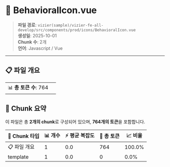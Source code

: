 # 📄 BehavioralIcon.vue

> **파일 경로**: `vizier(sample)/vizier-fe-all-develop/src/components/prod/icons/BehavioralIcon.vue`  
> **생성일**: 2025-10-01  
> **Chunk 수**: 2개  
> **언어**: Javascript / Vue
---


## 📋 파일 개요

| | |
|--|--|
| 📊 **총 토큰 수**: 764 |  |






## 🧩 Chunk 요약

이 파일은 총 **2개의 chunk**로 구성되어 있으며, **764개의 토큰**을 포함합니다.

| 🧩 Chunk 타입 | 📊 개수 | ⚡ 평균 복잡도 | 📝 총 토큰 | 📈 비율 |
|---------------|--------|-------------|----------|--------|
| 📋 파일 개요 | 1 | 0.0 | 764 | 100.0% |
| template | 1 | 0.0 | 0 | 0.0% |

